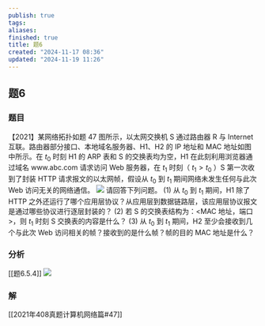 ```yaml
---
publish: true
tags: 
aliases: 
finished: true
title: 题6
created: "2024-11-17 08:36"
updated: "2024-11-19 11:26"
---
```

## 题6
### 题目
【2021】某网络拓扑如题 47 图所示，以太网交换机 S 通过路由器 R 与 Internet 互联。路由器部分接口、本地域名服务器、H1、H2 的 IP 地址和 MAC 地址如图中所示。在 $t_0$ 时刻 H1 的 ARP 表和 S 的交换表均为空，H1 在此刻利用浏览器通过域名 $\text{www.abc.com}$ 请求访问 Web 服务器，在 $t_1$ 时刻（ $t_1>t_0$ ）S 第一次收到了封装 HTTP 请求报文的以太网帧，假设从 $t_0$ 到 $t_1$ 期间网络未发生任何与此次 Web 访问无关的网络通信。
![](https://img.hwenyi.tech/202411191920509.webp)
请回答下列问题。
(1) 从 $t_0$ 到 $t_1$ 期间，H1 除了 HTTP 之外还运行了哪个应用层协议？从应用层到数据链路层，该应用层协议报文是通过哪些协议进行逐层封装的？
(2) 若 S 的交换表结构为：<MAC 地址，端口 >，则 $t_1$ 时刻 S 交换表的内容是什么？
(3) 从 $t_0$ 到 $t_1$ 期间，H2 至少会接收到几个与此次 Web 访问相关的帧？接收到的是什么帧？帧的目的 MAC 地址是什么？
### 分析
[[题6.5.4]]
![](https://img.hwenyi.tech/202411191925056.webp)
### 解
[[2021年408真题计算机网络篇#47]]